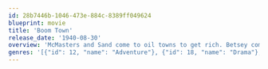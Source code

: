 ```yaml
---
id: 28b7446b-1046-473e-884c-8389ff049624
blueprint: movie
title: 'Boom Town'
release_date: '1940-08-30'
overview: 'McMasters and Sand come to oil towns to get rich. Betsey comes West intending to marry Sand but marries McMasters instead. Getting rich and losing it all teaches McMasters and Sand the value of personal ties.'
genres: '[{"id": 12, "name": "Adventure"}, {"id": 18, "name": "Drama"}, {"id": 10749, "name": "Romance"}]'
---
```

